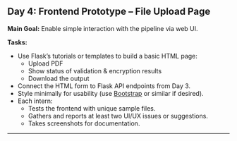## Day 4: Frontend Prototype – File Upload Page

**Main Goal:** Enable simple interaction with the pipeline via web UI.

**Tasks:**
- Use Flask’s tutorials or templates to build a basic HTML page:
  - Upload PDF
  - Show status of validation & encryption results
  - Download the output
- Connect the HTML form to Flask API endpoints from Day 3.
- Style minimally for usability (use [Bootstrap](https://getbootstrap.com/) or similar if desired).
- Each intern:
  - Tests the frontend with unique sample files.
  - Gathers and reports at least two UI/UX issues or suggestions.
  - Takes screenshots for documentation.

---
